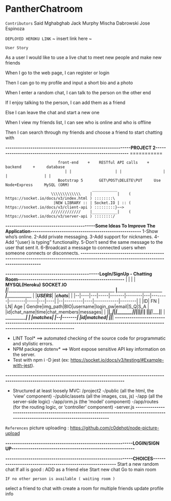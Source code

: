 # PantherChatroom

`` Contributors ``
Said Mghabghab
Jack Murphy
Mischa Dabrowski
Jose Espinoza

`` DEPLOYED HEROKU LINK ``
 ~ insert link here ~ 
 
`` User Story ``

As a user I would like to use a live chat to meet new people and make new friends 

When 
I go to the web page, I can register or login

Then
I can go to my profile and input a short bio and a photo

When
I enter a random chat, I can talk to the person on the other end
 
If 
I enjoy talking to the person, I can add them as a friend

Else
I can leave the chat and start a new one

When
I view my friends list, I can see who is online and who is offline

Then
I can search through my friends and choose a friend to start chatting with


**------------------------------------------------------------PROJECT 2----------------------------------------------------------------**
                                                             ===========

                           front-end    +    RESTful API calls    +    backend     +     database
                              | |                   | |                  | |                | |
                           Bootstrap 5       GET\POST\DELETE\PUT     Use Node+Express     MySQL (ORM)
                                          ___________
                        \\\\\\\\\\\\\    |           |    ( https://socket.io/docs/v3/index.html ) ::::::::\
                         |NEW LIBRARY :: | Socket.IO | :: ( https://socket.io/docs/v3/client-api ) :::::::::}~~>
                        /////////////    |___________|    ( https://socket.io/docs/v3/server-api ) ::::::::/

                                 
**-------------------------------------------Some Ideas To Improve The Application-----------------------------------------------------**
                                                        1-Show who’s online.
                                                      2-Add private messaging.
                                                    3-Add support for nicknames.
                                               4-Add “{user} is typing” functionality.
                                       5-Don’t send the same message to the user that sent it.
                             6-Broadcast a message to connected users when someone connects or disconnects.
**-------------------------------------------------------------------------------------------------------------------------------------**

**---------------------------------------------LogIn/SignUp      -     Chatting Room---------------------------------------------------**
                                                   | |                      | |
                                            __MYSQL(Heroku)__           __SOCKET.IO__
                             _______________________|________________________|_____________________________________________________
    ________________________|______________________________________________      _____________|_________________________           |
   |_________________________________USERS_________________________________|    |_________________chats_________________|          |
   |--|----|---|-----|-------|--------|---|--------|--------|-----|---|----|    |--|---------|----|------------|--------|          |
   |ID| FN | LN| Age | Gendre|img_path|BIO|username|login_pw|email|S_Q|S_A |    |id|chat_name|time|chat_members|messages|          |
   |__|____|___|_____|_______|________|___|________|________|_____|___|____|    |__|_________|____|____________|________|          |
                                                                                                              _____________________|
                                                                                                         ____|_____
                                                                                                        |_matches__|
                                                                                                        |--|-------|
                                                                                                        |id|matched|
                                                                                                        |__|_______|
**-------------------------------------------------------------------------------------------------------------------------------------**      
       
* LINT Tool* ==> automated checking of the source code for programmatic and stylistic errors.          
* NPM package dotenv* ==> Wont expose sensitive API key information on the server.
* Test with npm i -D jest (ex: https://socket.io/docs/v3/testing/#Example-with-jest).         


**-------------------------------------------------------------------------------------------------------------------------------------**
* Structured at least loosely MVC:
 /project2
  -/public (all the html, the ‘view’ component)
  -/public/assets (all the images, css, js)
  -/app (all the server-side logic)
  -/app/orm.js (the ‘model’ component)
  -/app/routes (for the routing logic, or ‘controller’ component)
  -server.js
**-------------------------------------------------------------------------------------------------------------------------------------**

`` References `` 
picture uploading  :  https://github.com/c0dehot/node-picture-upload

               
**-------------------------------------------------------------LOGIN/SIGN UP-----------------------------------------------------------**

**-------------------------------------------------------------CHOICES-----------------------------------------------------------**
Start a new random chat
        If all is good : ADD as a friend
        else Start new chat
             Go to main room
             
    IF no other person is available ( waiting room )
        
select a friend to chat with
create a room for multiple friends 
update profile info 


